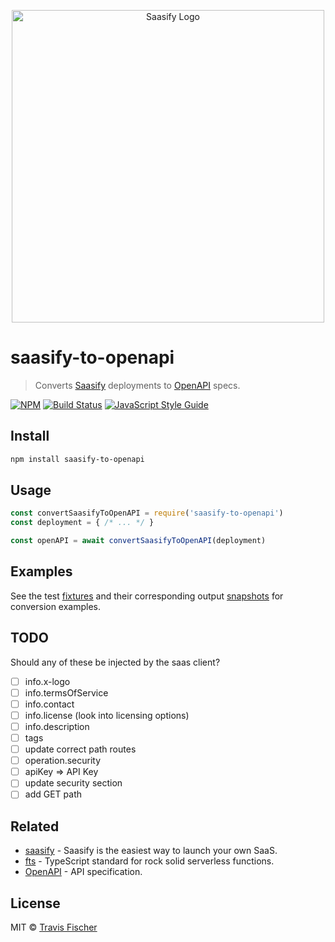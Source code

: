 <p align="center">
  <a href="https://saasify.xyz" title="Saasify">
    <img src="https://raw.githubusercontent.com/saasify-xyz/saasify/master/logo-white@1024w.png" alt="Saasify Logo" width="500" />
  </a>
</p>

# saasify-to-openapi

> Converts [Saasify](https://saasify.xyz) deployments to [OpenAPI](https://swagger.io/docs/specification/about) specs.

[![NPM](https://img.shields.io/npm/v/saasify-to-openapi.svg)](https://www.npmjs.com/package/saasify-to-openapi) [![Build Status](https://travis-ci.com/saasify-xyz/saasify.svg?branch=master)](https://travis-ci.com/saasify-xyz/saasify) [![JavaScript Style Guide](https://img.shields.io/badge/code_style-standard-brightgreen.svg)](https://standardjs.com)

## Install

```bash
npm install saasify-to-openapi
```

## Usage

```js
const convertSaasifyToOpenAPI = require('saasify-to-openapi')
const deployment = { /* ... */ }

const openAPI = await convertSaasifyToOpenAPI(deployment)
```

## Examples

See the test [fixtures](./fixtures) and their corresponding output [snapshots](./.snapshots/test.js.md) for conversion examples.

## TODO

Should any of these be injected by the saas client?

- [ ] info.x-logo
- [ ] info.termsOfService
- [ ] info.contact
- [ ] info.license (look into licensing options)
- [ ] info.description
- [ ] tags
- [ ] update correct path routes
- [ ] operation.security
- [ ] apiKey => API Key
- [ ] update security section
- [ ] add GET path

## Related

- [saasify](https://saasify.xyz) - Saasify is the easiest way to launch your own SaaS.
- [fts](https://github.com/transitive-bullshit/functional-typescript) - TypeScript standard for rock solid serverless functions.
- [OpenAPI](https://swagger.io/docs/specification/about) - API specification.

## License

MIT © [Travis Fischer](https://transitivebullsh.it)
